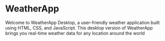 # WeatherApp
Welcome to WeatherApp Desktop, a user-friendly weather application built using HTML, CSS, and JavaScript. This desktop version of WeatherApp brings you real-time weather data for any location around the world
